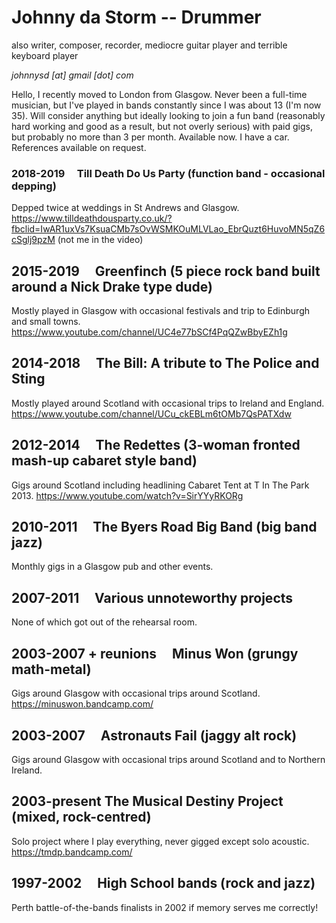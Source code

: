# Johnny da Storm -- Drummer
also writer, composer, recorder, mediocre guitar player and terrible keyboard player

*johnnysd [at] gmail [dot] com*

Hello, I recently moved to London from Glasgow. Never been a full-time musician, but I've played in bands constantly since I was about 13 (I'm now 35). Will consider anything but ideally looking to join a fun band (reasonably hard working and good as a result, but not overly serious) with paid gigs, but probably no more than 3 per month. Available now. I have a car. References available on request.

### 2018-2019     Till Death Do Us Party (function band - occasional depping)
Depped twice at weddings in St Andrews and Glasgow.
<https://www.tilldeathdousparty.co.uk/?fbclid=IwAR1uxVs7KsuaCMb7sOvWSMKOuMLVLao_EbrQuzt6HuvoMN5qZ6cSglj9pzM> (not me in the video)

2015-2019     Greenfinch (5 piece rock band built around a Nick Drake type dude)
--------------------------------------------------------------------------------
Mostly played in Glasgow with occasional festivals and trip to Edinburgh and small towns.
<https://www.youtube.com/channel/UC4e77bSCf4PqQZwBbyEZh1g>

2014-2018     The Bill: A tribute to The Police and Sting
---------------------------------------------------------
Mostly played around Scotland with occasional trips to Ireland and England.
<https://www.youtube.com/channel/UCu_ckEBLm6tOMb7QsPATXdw>

2012-2014     The Redettes (3-woman fronted mash-up cabaret style band)
-----------------------------------------------------------------------
Gigs around Scotland including headlining Cabaret Tent at T In The Park 2013.
<https://www.youtube.com/watch?v=SirYYyRKORg>

2010-2011     The Byers Road Big Band (big band jazz)
-----------------------------------------------------
Monthly gigs in a Glasgow pub and other events.

2007-2011     Various unnoteworthy projects
-------------------------------------------
None of which got out of the rehearsal room.

2003-2007 + reunions     Minus Won (grungy math-metal)
------------------------------------------------------------------------
Gigs around Glasgow with occasional trips around Scotland.
<https://minuswon.bandcamp.com/>

2003-2007     Astronauts Fail (jaggy alt rock)
----------------------------------------------
Gigs around Glasgow with occasional trips around Scotland and to Northern Ireland.

2003-present The Musical Destiny Project (mixed, rock-centred)
--------------------------------------------------------------
Solo project where I play everything, never gigged except solo acoustic.
<https://tmdp.bandcamp.com/>

1997-2002     High School bands (rock and jazz)
-----------------------------------------------
Perth battle-of-the-bands finalists in 2002 if memory serves me correctly!
